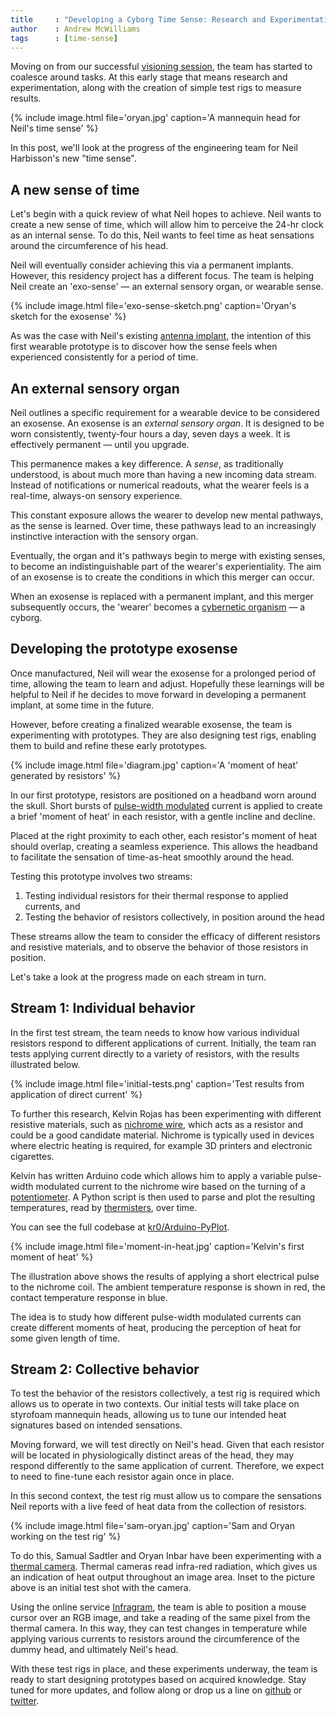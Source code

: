 ```yaml
---
title     : "Developing a Cyborg Time Sense: Research and Experimentation"
author    : Andrew McWilliams
tags      : [time-sense]
---
```

Moving on from our successful <a href="/blog/visioning-session-with-the-cyborgs/">visioning session</a>, the team has started to coalesce around tasks. At this early stage that means research and experimentation, along with the creation of simple test rigs to measure results.

{% include image.html file='oryan.jpg'
   caption='A mannequin head for Neil\'s time sense' %}

In this post, we'll look at the progress of the engineering team for Neil Harbisson's new "time sense".

<!--excerpt-ends-->

## A new sense of time

Let's begin with a quick review of what Neil hopes to achieve. Neil wants to create a new sense of time, which will allow him to perceive the 24-hr clock as an internal sense. To do this, Neil wants to feel time as heat sensations around the circumference of his head.

Neil will eventually consider achieving this via a permanent implants. However, this residency project has a different focus. The team is helping Neil create an 'exo-sense' &mdash; an external sensory organ, or wearable sense.

{% include image.html file='exo-sense-sketch.png'
   caption='Oryan\'s sketch for the exosense' %}

As was the case with Neil's existing [antenna implant](/blog/introducing-cyborg-foundation/), the intention of this first wearable prototype is to discover how the sense feels when experienced consistently for a period of time.

## An external sensory organ

Neil outlines a specific requirement for a wearable device to be considered an exosense. An exosense is an *external sensory organ*. It is designed to be worn consistently, twenty-four hours a day, seven days a week. It is effectively permanent &mdash; until you upgrade.

This permanence makes a key difference. A *sense*, as traditionally understood, is about much more than having a new incoming data stream. Instead of notifications or numerical readouts, what the wearer feels is a real-time, always-on sensory experience.

This constant exposure allows the wearer to develop new mental pathways, as the sense is learned. Over time, these pathways lead to an increasingly instinctive interaction with the sensory organ.

Eventually, the organ and it's pathways begin to merge with existing senses, to become an indistinguishable part of the wearer's experientiality. The aim of an exosense is to create the conditions in which this merger can occur.

When an exosense is replaced with a permanent implant, and this merger subsequently occurs, the 'wearer' becomes a [cybernetic organism](https://en.wikipedia.org/wiki/Cyborg) &mdash; a cyborg.

## Developing the prototype exosense

Once manufactured, Neil will wear the exosense for a prolonged period of time, allowing the team to learn and adjust. Hopefully these learnings will be helpful to Neil if he decides to move forward in developing a permanent implant, at some time in the future.

However, before creating a finalized wearable exosense, the team is experimenting with prototypes. They are also designing test rigs, enabling them to build and refine these early prototypes.

{% include image.html file='diagram.jpg'
   caption='A \'moment of heat\' generated by resistors' %}

In our first prototype, resistors are positioned on a headband worn around the skull. Short bursts of [pulse-width modulated](https://en.wikipedia.org/wiki/Pulse-width_modulation) current is applied to create a brief 'moment of heat' in each resistor, with a gentle incline and decline.

Placed at the right proximity to each other, each resistor's moment of heat should overlap, creating a seamless experience. This allows the headband to facilitate the sensation of time-as-heat smoothly around the head. 

Testing this prototype involves two streams:

1. Testing individual resistors for their thermal response to applied currents, and
2. Testing the behavior of resistors collectively, in position around the head

These streams allow the team to consider the efficacy of different resistors and resistive materials, and to observe the behavior of those resistors in position.

Let's take a look at the progress made on each stream in turn.

## Stream 1: Individual behavior

In the first test stream, the team needs to know how various individual resistors respond to different applications of current. Initially, the team ran tests applying current directly to a variety of resistors, with the results illustrated below.

{% include image.html file='initial-tests.png'
   caption='Test results from application of direct current' %}

To further this research, Kelvin Rojas has been experimenting with different resistive materials, such as [nichrome wire](https://en.wikipedia.org/wiki/Nichrome), which acts as a resistor and could be a good candidate material. Nichrome is typically used in devices where electric heating is required, for example 3D printers and electronic cigarettes.

Kelvin has written Arduino code which allows him to apply a variable pulse-width modulated current to the nichrome wire based on the turning of a [potentiometer](https://www.arduino.cc/en/tutorial/potentiometer). A Python script is then used to parse and plot the resulting temperatures, read by [thermisters](https://en.wikipedia.org/wiki/Thermistor), over time.

You can see the full codebase at [kr0/Arduino-PyPlot](https://github.com/kr0/Arduino-PyPlot).

{% include image.html file='moment-in-heat.jpg'
   caption='Kelvin\'s first moment of heat' %}

The illustration above shows the results of applying a short electrical pulse to the nichrome coil. The ambient temperature response is shown in red, the contact temperature response in blue.

The idea is to study how different pulse-width modulated currents can create different moments of heat, producing the perception of heat for some given length of time.

## Stream 2: Collective behavior

To test the behavior of the resistors collectively, a test rig is required which allows us to operate in two contexts. Our initial tests will take place on styrofoam mannequin heads, allowing us to tune our intended heat signatures based on intended sensations.

Moving forward, we will test directly on Neil's head. Given that each resistor will be located in physiologically distinct areas of the head, they may respond differently to the same application of current. Therefore, we expect to need to fine-tune each resistor again once in place.

In this second context, the test rig must allow us to compare the sensations Neil reports with a live feed of heat data from the collection of resistors.

{% include image.html file='sam-oryan.jpg'
   caption='Sam and Oryan working on the test rig' %}

To do this, Samual Sadtler and Oryan Inbar have been experimenting with a [thermal camera](https://en.wikipedia.org/wiki/Thermographic_camera). Thermal cameras read infra-red radiation, which gives us an indication of heat output throughout an image area. Inset to the picture above is an initial test shot with the camera.

Using the online service [Infragram](http://infragram.org/), the team is able to position a mouse cursor over an RGB image, and take a reading of the same pixel from the thermal camera. In this way, they can test changes in temperature while applying various currents to resistors around the circumference of the dummy head, and ultimately Neil's head.

With these test rigs in place, and these experiments underway, the team is ready to start designing prototypes based on acquired knowledge. Stay tuned for more updates, and follow along or drop us a line on [github](https://github.com/thoughtworksresidency) or [twitter](https://twitter.com/tw_arts).